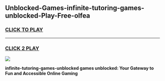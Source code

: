 
## Unblocked-Games-infinite-tutoring-games-unblocked-Play-Free-olfea
<h3>
<a href="https://premium76.site?title=infinite-tutoring-games-unblocked&ref=10A">CLICK TO PLAY</a></h3>
<hr>

<h3>
<a href="https://premium76.site?title=infinite-tutoring-games-unblocked&ref=10A">CLICK 2 PLAY</a>
  
</h3>

<a href="https://premium76.site?title=infinite-tutoring-games-unblocked&ref=10A"><img src="https://clearcache.store/games.png"></a>


**infinite-tutoring-games-unblocked games unblocked: Your Gateway to Fun and Accessible Online Gaming**
